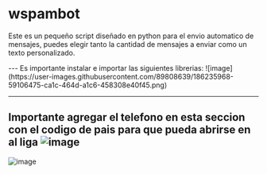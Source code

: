 # <h1> wspambot
<p> Este es un pequeño script diseñado en python para el envio automatico de mensajes, puedes elegir tanto la cantidad de mensajes a enviar como un texto personalizado.<p> 
---
Es importante instalar e importar las siguientes librerias:
![image](https://user-images.githubusercontent.com/89808639/186235968-59106475-ca1c-464d-a1c6-458308e40f45.png)

---
Importante agregar el telefono en esta seccion con el codigo de pais para que pueda abrirse en al liga
![image](https://user-images.githubusercontent.com/89808639/186236368-29502485-aad3-4a36-bae9-acf6e5921e60.png)
---

![image](https://user-images.githubusercontent.com/89808639/186236494-b0f1e957-01ba-4e5b-bff8-95af05588a16.png)



